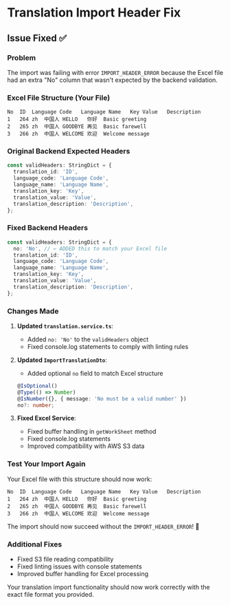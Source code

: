 # Translation Import Header Fix

## Issue Fixed ✅

### Problem

The import was failing with error `IMPORT_HEADER_ERROR` because the Excel file had an extra "No" column that wasn't expected by the backend validation.

### Excel File Structure (Your File)

```
No	ID	Language Code	Language Name	Key	Value	Description
1	264	zh	中国人	HELLO	你好	Basic greeting
2	265	zh	中国人	GOODBYE	再见	Basic farewell
3	266	zh	中国人	WELCOME	欢迎	Welcome message
```

### Original Backend Expected Headers

```typescript
const validHeaders: StringDict = {
  translation_id: 'ID',
  language_code: 'Language Code',
  language_name: 'Language Name',
  translation_key: 'Key',
  translation_value: 'Value',
  translation_description: 'Description',
};
```

### Fixed Backend Headers

```typescript
const validHeaders: StringDict = {
  no: 'No', // ← ADDED this to match your Excel file
  translation_id: 'ID',
  language_code: 'Language Code',
  language_name: 'Language Name',
  translation_key: 'Key',
  translation_value: 'Value',
  translation_description: 'Description',
};
```

### Changes Made

1. **Updated `translation.service.ts`**:
   - Added `no: 'No'` to the `validHeaders` object
   - Fixed console.log statements to comply with linting rules

2. **Updated `ImportTranslationDto`**:
   - Added optional `no` field to match Excel structure

   ```typescript
   @IsOptional()
   @Type(() => Number)
   @IsNumber({}, { message: 'No must be a valid number' })
   no?: number;
   ```

3. **Fixed Excel Service**:
   - Fixed buffer handling in `getWorkSheet` method
   - Fixed console.log statements
   - Improved compatibility with AWS S3 data

### Test Your Import Again

Your Excel file with this structure should now work:

```
No	ID	Language Code	Language Name	Key	Value	Description
1	264	zh	中国人	HELLO	你好	Basic greeting
2	265	zh	中国人	GOODBYE	再见	Basic farewell
3	266	zh	中国人	WELCOME	欢迎	Welcome message
```

The import should now succeed without the `IMPORT_HEADER_ERROR`! 🎉

### Additional Fixes

- Fixed S3 file reading compatibility
- Fixed linting issues with console statements
- Improved buffer handling for Excel processing

Your translation import functionality should now work correctly with the exact file format you provided.
